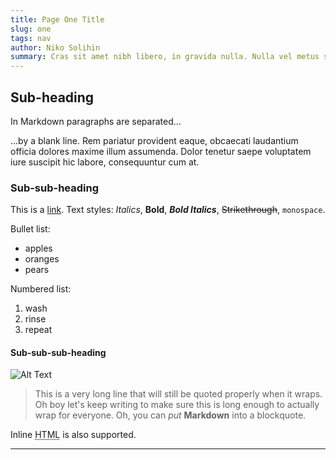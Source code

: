 ```yaml
---
title: Page One Title
slug: one
tags: nav
author: Niko Solihin
summary: Cras sit amet nibh libero, in gravida nulla. Nulla vel metus scelerisque ante sollicitudin commodo.
---
```


## Sub-heading
In Markdown paragraphs are separated...

...by a blank line. Rem pariatur provident eaque, obcaecati laudantium officia dolores maxime illum assumenda. Dolor tenetur saepe voluptatem iure suscipit hic labore, consequuntur cum at.

### Sub-sub-heading
This is a [link](https://google.com). Text styles: *Italics*, **Bold**, ***Bold Italics***, ~~Strikethrough~~, `monospace`.

Bullet list:
  * apples
  * oranges
  * pears

Numbered list:
  1. wash
  2. rinse
  3. repeat

#### Sub-sub-sub-heading
![Alt Text](https://images.unsplash.com/photo-1457369804613-52c61a468e7d?ixlib=rb-0.3.5&ixid=eyJhcHBfaWQiOjEyMDd9&s=954560871844da528c60343dc344ccbf&auto=format&fit=crop&w=600&q=25)

> This is a very long line that will still be quoted properly when it wraps. Oh boy let's keep writing to make sure this is long enough to actually wrap for everyone. Oh, you can *put* **Markdown** into a blockquote.

Inline <abbr title="Hypertext Markup Language">HTML</abbr> is also supported.

---